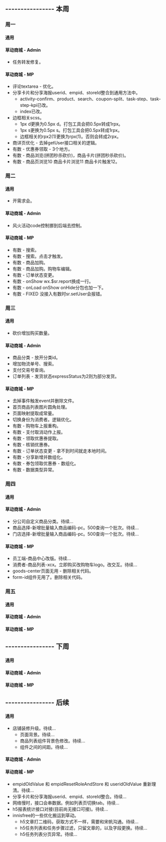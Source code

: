 ## ---------------- 本周

### 周一
#### 通用
#### 草动商城 - Admin
* 任务转发修复。
#### 草动商城 - MP
* 评论textarea - 优化。
* 分享卡片和分享海报userid、empid、storeId整合到通用方法中。
  - activity-confirm、product、search、coupon-split、task-step、task-step-kpi已改。
  - index已改。
* 边框相关scss。
  - 1px d更换为0.5px d。打包工具会把0.5px转成1rpx。
  - 1px s更换为0.5px s。打包工具会把0.5px转成1rpx。
  - 边框相关的rpx2(1)更换为rpx(1)。否则会转成2rpx。
* 商详页优化 - 去掉getUser接口相关的逻辑。
* 有数 - 优惠券领取 - 3个地方。
* 有数 - 商品浏览(拼团秒杀砍价)，商品卡片(拼团秒杀砍价)。
* 有数 - 商品页浏览10 商品卡片浏览11 商品卡片触发12。

### 周二
#### 通用
* 开需求会。
#### 草动商城 - Admin
* 风火活动code控制挪到后端去控制。
#### 草动商城 - MP
* 有数 - 搜索。
* 有数 - 搜索。点击才触发。
* 有数 - 商品加购。
* 有数 - 商品加购。购物车编辑。
* 有数 - 订单状态变更。
* 有数 - onShow wx.$sr.report换成一行。
* 有数 - onLoad onShow onHide分包也加一下。
* 有数 - FIXED 没接入有数时sr.setUser会报错。

### 周三
#### 通用
* 砍价增加购买数量。
#### 草动商城 - Admin
* 商品分类 - 放开分类id。
* 增加物流单号、搜索。
* 支付交易号查询。
* 订单列表 - 发货状态expressStatus为2则为部分发货。
#### 草动商城 - MP
* 去掉事件触发event并删除文件。
* 首页商品列表图片圆角处理。
* 页面映射提取成常量。
* 切换身份为消费者。逻辑优化。
* 有数 - 购物车上报重构。
* 有数 - 支付取消动作上报。
* 有数 - 领取优惠券提取。
* 有数 - 核销优惠券。
* 有数 - 订单状态变更 - 拿不到时间就走本地时间。
* 有数 - 分享新增并数组化。
* 有数 - 券包领取优惠券 - 数组化。
* 有数 - 数据类型异常。

### 周四
#### 通用
#### 草动商城 - Admin
* 分公司自定义商品分类。待续...
* 商品选择-新增批量输入商品编码-pc。500查询一个批次。待续...
* 门店选择-新增批量输入商品编码-pc。500查询一个批次。待续...
#### 草动商城 - MP
* 员工端-商品中心改版。待续...
* 消费者-商品列表-xcx。立即购买改购物车logo。改交互。待续...
* goods-center页面无用 - 删除相关代码。
* form-id组件无用了。删除相关代码。

### 周五
#### 通用
#### 草动商城 - Admin
#### 草动商城 - MP

## ---------------- 下周
#### 通用
#### 草动商城 - Admin
#### 草动商城 - MP

## ---------------- 后续
#### 通用
* 店铺装修升级。待续...
  - 页面背景。待续...
  - 商品列表组件背景色修改。待续...
  - 组件之间的间距。待续...
#### 草动商城 - Admin
#### 草动商城 - MP
* empidOldValue 和 empidResetRoleAndStore 和 useridOldValue 重新理清。待续...
* 分享卡片和分享海报userid、empid、storeId整合。待续...
* 网络慢时，接口会串数据。例如列表页切换tab。待续...
* h5报表统计接口对接(目前尚无接口可接)。待续...
* innisfree的一些优化搬运到草动。
  - h5文章打二维码，获取方式不一样，需要和宋帆沟通。待续...
  - h5任务列表和任务步骤过滤，只留文章的，以及字段更换。待续...
  - h5任务列表分页异常。待续...
